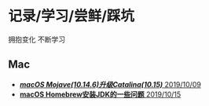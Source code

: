 # 记录/学习/尝鲜/踩坑
拥抱变化  不断学习

## Mac
- [***macOS Mojave(10.14.6)升级Catalina(10.15)***  2019/10/09](https://github.com/lihaoqiang001/Alita/blob/master/mac/macOS%20Mojave%E5%8D%87%E7%BA%A7Catalina.md)
- [**macOS Homebrew安装JDK的一些问题**  2019/10/15](https://github.com/lihaoqiang001/Alita/blob/master/mac/macOS%20Homebrew%E5%AE%89%E8%A3%85JDK%E7%9A%84%E4%B8%80%E4%BA%9B%E9%97%AE%E9%A2%98.md)